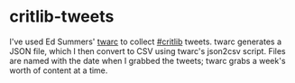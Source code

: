 # critlib-tweets
I've used Ed Summers' [twarc](https://github.com/edsu/twarc) to collect [#critlib](https://twitter.com/hashtag/critlib?src=hash) tweets. twarc generates a JSON file, which I then convert to CSV using twarc's json2csv script. Files are named with the date when I grabbed the tweets; twarc grabs a week's worth of content at a time.
